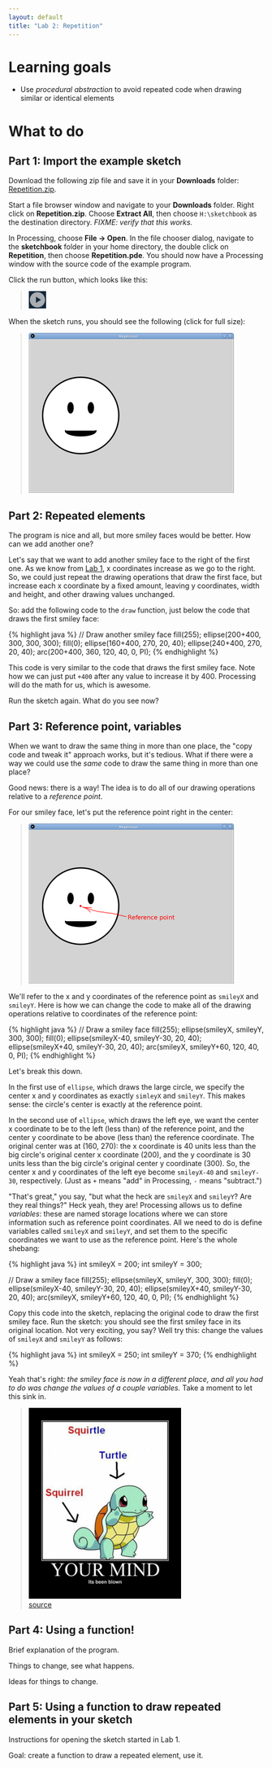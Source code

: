 ```yaml
---
layout: default
title: "Lab 2: Repetition"
---
```


# Learning goals

* Use *procedural abstraction* to avoid repeated code when drawing similar or identical elements

# What to do

## Part 1: Import the example sketch

Download the following zip file and save it in your **Downloads** folder: [Repetition.zip](Repetition.zip).

Start a file browser window and navigate to your **Downloads** folder.  Right click on **Repetition.zip**.  Choose **Extract All**, then choose `H:\sketchbook` as the destination directory.  *FIXME: verify that this works.*

In Processing, choose **File &rarr; Open**.  In the file chooser dialog, navigate to the **sketchbook** folder in your home directory, the double click on **Repetition**, then choose **Repetition.pde**.  You should now have a Processing window with the source code of the example program.

Click the run button, which looks like this:

> ![Run button](../img/runButton.png)

When the sketch runs, you should see the following (click for full size):

> <a href="../img/lab02/smiley.png"><img alt="Smiley face" style="width: 404px;" src="../img/lab02/smiley.png"></a>

## Part 2: Repeated elements

The program is nice and all, but more smiley faces would be better.  How can we add another one?

Let's say that we want to add another smiley face to the right of the first one.  As we know from [Lab 1](lab01.html), x coordinates increase as we go to the right.  So, we could just repeat the drawing operations that draw the first face, but increase each x coordinate by a fixed amount, leaving y coordinates, width and height, and other drawing values unchanged.

So: add the following code to the `draw` function, just below the code that draws the first smiley face:

{% highlight java %}
// Draw another smiley face
fill(255);
ellipse(200+400, 300, 300, 300);
fill(0);
ellipse(160+400, 270, 20, 40);
ellipse(240+400, 270, 20, 40);
arc(200+400, 360, 120, 40, 0, PI);
{% endhighlight %}

This code is very similar to the code that draws the first smiley face.  Note how we can just put `+400` after any value to increase it by 400.  Processing will do the math for us, which is awesome.

Run the sketch again.  What do you see now?

## Part 3: Reference point, variables

When we want to draw the same thing in more than one place, the "copy code and tweak it" approach works, but it's tedious.  What if there were a way we could use the *same* code to draw the same thing in more than one place?

Good news: there is a way!  The idea is to do all of our drawing operations relative to a *reference point*.

For our smiley face, let's put the reference point right in the center:

> <a href="../img/lab02/smileyRefpoint.png"><img alt="Smiley face with reference point" style="width: 404px;" src="../img/lab02/smileyRefpoint.png"></a>

We'll refer to the x and y coordinates of the reference point as `smileyX` and `smileyY`.  Here is how we can change the code to make all of the drawing operations relative to coordinates of the reference point:

{% highlight java %}
// Draw a smiley face
fill(255);
ellipse(smileyX, smileyY, 300, 300);
fill(0);
ellipse(smileyX-40, smileyY-30, 20, 40);
ellipse(smileyX+40, smileyY-30, 20, 40);
arc(smileyX, smileyY+60, 120, 40, 0, PI);
{% endhighlight %}

Let's break this down.

In the first use of `ellipse`, which draws the large circle, we specify the center x and y coordinates as exactly `simleyX` and `smileyY`.  This makes sense: the circle's center is exactly at the reference point.

In the second use of `ellipse`, which draws the left eye, we want the center x coordinate to be to the left (less than) of the reference point, and the center y coordinate to be above (less than) the reference coordinate.  The original center was at (160, 270): the x coordinate is 40 units less than the big circle's original center x coordinate (200), and the y coordinate is 30 units less than the big circle's original center y coordinate (300).  So, the center x and y coordinates of the left eye become `smileyX-40` and `smileyY-30`, respectively.  (Just as `+` means "add" in Processing, `-` means "subtract.")

"That's great," you say, "but what the heck are `smileyX` and `smileyY`?  Are they real things?"  Heck yeah, they are!  Processing allows us to define *variables*: these are named storage locations where we can store information such as reference point coordinates.  All we need to do is define variables called `smileyX` and `smileyY`, and set them to the specific coordinates we want to use as the reference point.  Here's the whole shebang:

{% highlight java %}
int smileyX = 200;
int smileyY = 300;

// Draw a smiley face
fill(255);
ellipse(smileyX, smileyY, 300, 300);
fill(0);
ellipse(smileyX-40, smileyY-30, 20, 40);
ellipse(smileyX+40, smileyY-30, 20, 40);
arc(smileyX, smileyY+60, 120, 40, 0, PI);
{% endhighlight %}

Copy this code into the sketch, replacing the original code to draw the first smiley face.  Run the sketch: you should see the first smiley face in its original location.  Not very exciting, you say?  Well try this: change the values of `smileyX` and `smileyY` as follows:

{% highlight java %}
int smileyX = 250;
int smileyY = 370;
{% endhighlight %}

Yeah that's right: *the smiley face is now in a different place, and all you had to do was change the values of a couple variables.* Take a moment to let this sink in.

> <a href="../img/lab02/mindblown.jpg"><img alt="Mind blown" style="width: 300px;" src="../img/lab02/mindblown.jpg"></a><br><a class="sourceref" href="http://knowyourmeme.com/photos/301263-mind-blown">source</a>

## Part 4: Using a function!



Brief explanation of the program.

Things to change, see what happens.

Ideas for things to change.

## Part 5: Using a function to draw repeated elements in your sketch

Instructions for opening the sketch started in Lab 1.

Goal: create a function to draw a repeated element, use it.
